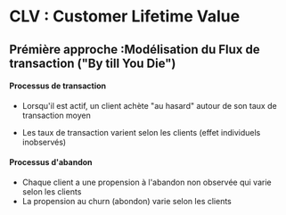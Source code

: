 # CLV : Customer Lifetime Value

## Prémière approche :Modélisation du Flux de transaction ("By till You Die")
#### Processus de transaction
+ Lorsqu'il est actif, un client achète "au hasard" autour de son taux de transaction moyen 

+ Les taux de transaction varient selon les clients (effet individuels inobservés)

#### Processus d'abandon
+ Chaque client a une propension à l'abandon non observée qui varie selon les clients
+ La propension au churn (abondon) varie selon les clients
